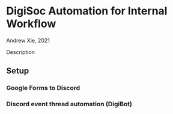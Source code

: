 # DigiSoc Automation for Internal Workflow

Andrew Xie, 2021

Description

## Setup

### Google Forms to Discord

### Discord event thread automation (DigiBot)

